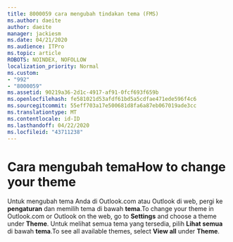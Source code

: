 ```yaml
---
title: 8000059 cara mengubah tindakan tema (FMS)
ms.author: daeite
author: daeite
manager: jackiesm
ms.date: 04/21/2020
ms.audience: ITPro
ms.topic: article
ROBOTS: NOINDEX, NOFOLLOW
localization_priority: Normal
ms.custom:
- "992"
- "8000059"
ms.assetid: 90219a36-2d1c-4917-af91-0fcf693f659b
ms.openlocfilehash: fe581021d53afdf61bd5a5cdfae471ede596f4c6
ms.sourcegitcommit: 55eff703a17e500681d8fa6a87eb067019ade3cc
ms.translationtype: MT
ms.contentlocale: id-ID
ms.lasthandoff: 04/22/2020
ms.locfileid: "43711238"
---
```

# <a name="how-to-change-your-theme"></a><span data-ttu-id="9c481-102">Cara mengubah tema</span><span class="sxs-lookup"><span data-stu-id="9c481-102">How to change your theme</span></span>

<span data-ttu-id="9c481-103">Untuk mengubah tema Anda di Outlook.com atau Outlook di web, pergi ke **pengaturan** dan memilih tema di bawah **tema**.</span><span class="sxs-lookup"><span data-stu-id="9c481-103">To change your theme in Outlook.com or Outlook on the web, go to **Settings** and choose a theme under **Theme**.</span></span> <span data-ttu-id="9c481-104">Untuk melihat semua tema yang tersedia, pilih **Lihat semua** di bawah **tema**.</span><span class="sxs-lookup"><span data-stu-id="9c481-104">To see all available themes, select **View all** under **Theme**.</span></span>
  
